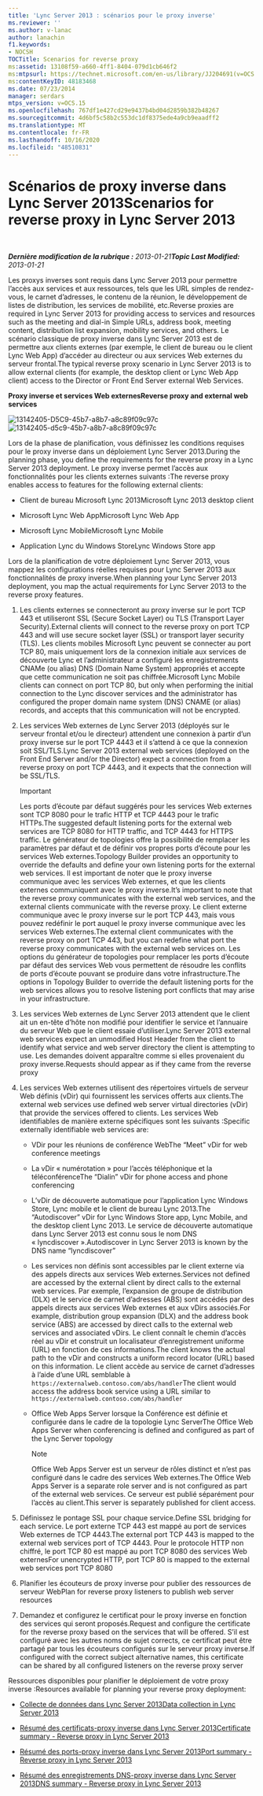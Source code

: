 ```yaml
---
title: 'Lync Server 2013 : scénarios pour le proxy inverse'
ms.reviewer: ''
ms.author: v-lanac
author: lanachin
f1.keywords:
- NOCSH
TOCTitle: Scenarios for reverse proxy
ms:assetid: 13108f59-a660-4ff1-8404-079d1cb646f2
ms:mtpsurl: https://technet.microsoft.com/en-us/library/JJ204691(v=OCS.15)
ms:contentKeyID: 48183468
ms.date: 07/23/2014
manager: serdars
mtps_version: v=OCS.15
ms.openlocfilehash: 767df1e427cd29e9437b4bd04d2859b382b48267
ms.sourcegitcommit: 4d6bf5c58b2c553dc1df8375ede4a9cb9eaadff2
ms.translationtype: MT
ms.contentlocale: fr-FR
ms.lasthandoff: 10/16/2020
ms.locfileid: "48510831"
---
```

# <a name="scenarios-for-reverse-proxy-in-lync-server-2013"></a><span data-ttu-id="f4ea9-102">Scénarios de proxy inverse dans Lync Server 2013</span><span class="sxs-lookup"><span data-stu-id="f4ea9-102">Scenarios for reverse proxy in Lync Server 2013</span></span>

<div data-xmlns="http://www.w3.org/1999/xhtml">

<div class="topic" data-xmlns="http://www.w3.org/1999/xhtml" data-msxsl="urn:schemas-microsoft-com:xslt" data-cs="https://msdn.microsoft.com/">

<div data-asp="https://msdn2.microsoft.com/asp">



</div>

<div id="mainSection">

<div id="mainBody">

<span> </span>

<span data-ttu-id="f4ea9-103">_**Dernière modification de la rubrique :** 2013-01-21_</span><span class="sxs-lookup"><span data-stu-id="f4ea9-103">_**Topic Last Modified:** 2013-01-21_</span></span>

<span data-ttu-id="f4ea9-104">Les proxys inverses sont requis dans Lync Server 2013 pour permettre l’accès aux services et aux ressources, tels que les URL simples de rendez-vous, le carnet d’adresses, le contenu de la réunion, le développement de listes de distribution, les services de mobilité, etc.</span><span class="sxs-lookup"><span data-stu-id="f4ea9-104">Reverse proxies are required in Lync Server 2013 for providing access to services and resources such as the meeting and dial-in Simple URLs, address book, meeting content, distribution list expansion, mobility services, and others.</span></span> <span data-ttu-id="f4ea9-105">Le scénario classique de proxy inverse dans Lync Server 2013 est de permettre aux clients externes (par exemple, le client de bureau ou le client Lync Web App) d’accéder au directeur ou aux services Web externes du serveur frontal.</span><span class="sxs-lookup"><span data-stu-id="f4ea9-105">The typical reverse proxy scenario in Lync Server 2013 is to allow external clients (for example, the desktop client or Lync Web App client) access to the Director or Front End Server external Web Services.</span></span>

<span data-ttu-id="f4ea9-106">**Proxy inverse et services Web externes**</span><span class="sxs-lookup"><span data-stu-id="f4ea9-106">**Reverse proxy and external web services**</span></span>

<span data-ttu-id="f4ea9-107">![13142405-D5C9-45b7-a8b7-a8c89f09c97c](images/JJ204932.13142405-d5c9-45b7-a8b7-a8c89f09c97c(OCS.15).jpg "13142405-D5C9-45b7-a8b7-a8c89f09c97c")</span><span class="sxs-lookup"><span data-stu-id="f4ea9-107">![13142405-d5c9-45b7-a8b7-a8c89f09c97c](images/JJ204932.13142405-d5c9-45b7-a8b7-a8c89f09c97c(OCS.15).jpg "13142405-d5c9-45b7-a8b7-a8c89f09c97c")</span></span>

<span data-ttu-id="f4ea9-108">Lors de la phase de planification, vous définissez les conditions requises pour le proxy inverse dans un déploiement Lync Server 2013.</span><span class="sxs-lookup"><span data-stu-id="f4ea9-108">During the planning phase, you define the requirements for the reverse proxy in a Lync Server 2013 deployment.</span></span> <span data-ttu-id="f4ea9-109">Le proxy inverse permet l’accès aux fonctionnalités pour les clients externes suivants :</span><span class="sxs-lookup"><span data-stu-id="f4ea9-109">The reverse proxy enables access to features for the following external clients:</span></span>

  - <span data-ttu-id="f4ea9-110">Client de bureau Microsoft Lync 2013</span><span class="sxs-lookup"><span data-stu-id="f4ea9-110">Microsoft Lync 2013 desktop client</span></span>

  - <span data-ttu-id="f4ea9-111">Microsoft Lync Web App</span><span class="sxs-lookup"><span data-stu-id="f4ea9-111">Microsoft Lync Web App</span></span>

  - <span data-ttu-id="f4ea9-112">Microsoft Lync Mobile</span><span class="sxs-lookup"><span data-stu-id="f4ea9-112">Microsoft Lync Mobile</span></span>

  - <span data-ttu-id="f4ea9-113">Application Lync du Windows Store</span><span class="sxs-lookup"><span data-stu-id="f4ea9-113">Lync Windows Store app</span></span>

<span data-ttu-id="f4ea9-114">Lors de la planification de votre déploiement Lync Server 2013, vous mappez les configurations réelles requises pour Lync Server 2013 aux fonctionnalités de proxy inverse.</span><span class="sxs-lookup"><span data-stu-id="f4ea9-114">When planning your Lync Server 2013 deployment, you map the actual requirements for Lync Server 2013 to the reverse proxy features.</span></span>

1.  <span data-ttu-id="f4ea9-115">Les clients externes se connecteront au proxy inverse sur le port TCP 443 et utiliseront SSL (Secure Socket Layer) ou TLS (Transport Layer Security).</span><span class="sxs-lookup"><span data-stu-id="f4ea9-115">External clients will connect to the reverse proxy on port TCP 443 and will use secure socket layer (SSL) or transport layer security (TLS).</span></span> <span data-ttu-id="f4ea9-116">Les clients mobiles Microsoft Lync peuvent se connecter au port TCP 80, mais uniquement lors de la connexion initiale aux services de découverte Lync et l’administrateur a configuré les enregistrements CNAMe (ou alias) DNS (Domain Name System) appropriés et accepte que cette communication ne soit pas chiffrée.</span><span class="sxs-lookup"><span data-stu-id="f4ea9-116">Microsoft Lync Mobile clients can connect on port TCP 80, but only when performing the initial connection to the Lync discover services and the administrator has configured the proper domain name system (DNS) CNAME (or alias) records, and accepts that this communication will not be encrypted.</span></span>

2.  <span data-ttu-id="f4ea9-117">Les services Web externes de Lync Server 2013 (déployés sur le serveur frontal et/ou le directeur) attendent une connexion à partir d’un proxy inverse sur le port TCP 4443 et il s’attend à ce que la connexion soit SSL/TLS.</span><span class="sxs-lookup"><span data-stu-id="f4ea9-117">Lync Server 2013 external web services (deployed on the Front End Server and/or the Director) expect a connection from a reverse proxy on port TCP 4443, and it expects that the connection will be SSL/TLS.</span></span>
    
    <div>
    

    > [!IMPORTANT]  
    > <span data-ttu-id="f4ea9-118">Les ports d’écoute par défaut suggérés pour les services Web externes sont TCP 8080 pour le trafic HTTP et TCP 4443 pour le trafic HTTPs.</span><span class="sxs-lookup"><span data-stu-id="f4ea9-118">The suggested default listening ports for the external web services are TCP 8080 for HTTP traffic, and TCP 4443 for HTTPS traffic.</span></span> <span data-ttu-id="f4ea9-119">Le générateur de topologies offre la possibilité de remplacer les paramètres par défaut et de définir vos propres ports d’écoute pour les services Web externes.</span><span class="sxs-lookup"><span data-stu-id="f4ea9-119">Topology Builder provides an opportunity to override the defaults and define your own listening ports for the external web services.</span></span> <span data-ttu-id="f4ea9-120">Il est important de noter que le proxy inverse communique avec les services Web externes, et que les clients externes communiquent avec le proxy inverse.</span><span class="sxs-lookup"><span data-stu-id="f4ea9-120">It’s important to note that the reverse proxy communicates with the external web services, and the external clients communicate with the reverse proxy.</span></span> <span data-ttu-id="f4ea9-121">Le client externe communique avec le proxy inverse sur le port TCP 443, mais vous pouvez redéfinir le port auquel le proxy inverse communique avec les services Web externes.</span><span class="sxs-lookup"><span data-stu-id="f4ea9-121">The external client communicates with the reverse proxy on port TCP 443, but you can redefine what port the reverse proxy communicates with the external web services on.</span></span> <span data-ttu-id="f4ea9-122">Les options du générateur de topologies pour remplacer les ports d’écoute par défaut des services Web vous permettent de résoudre les conflits de ports d’écoute pouvant se produire dans votre infrastructure.</span><span class="sxs-lookup"><span data-stu-id="f4ea9-122">The options in Topology Builder to override the default listening ports for the web services allows you to resolve listening port conflicts that may arise in your infrastructure.</span></span>

    
    </div>

3.  <span data-ttu-id="f4ea9-123">Les services Web externes de Lync Server 2013 attendent que le client ait un en-tête d’hôte non modifié pour identifier le service et l’annuaire du serveur Web que le client essaie d’utiliser.</span><span class="sxs-lookup"><span data-stu-id="f4ea9-123">Lync Server 2013 external web services expect an unmodified Host Header from the client to identify what service and web server directory the client is attempting to use.</span></span> <span data-ttu-id="f4ea9-124">Les demandes doivent apparaître comme si elles provenaient du proxy inverse.</span><span class="sxs-lookup"><span data-stu-id="f4ea9-124">Requests should appear as if they came from the reverse proxy</span></span>

4.  <span data-ttu-id="f4ea9-125">Les services Web externes utilisent des répertoires virtuels de serveur Web définis (vDir) qui fournissent les services offerts aux clients.</span><span class="sxs-lookup"><span data-stu-id="f4ea9-125">The external web services use defined web server virtual directories (vDir) that provide the services offered to clients.</span></span> <span data-ttu-id="f4ea9-126">Les services Web identifiables de manière externe spécifiques sont les suivants :</span><span class="sxs-lookup"><span data-stu-id="f4ea9-126">Specific externally identifiable web services are:</span></span>
    
      - <span data-ttu-id="f4ea9-127">VDir pour les réunions de conférence Web</span><span class="sxs-lookup"><span data-stu-id="f4ea9-127">The “Meet” vDir for web conference meetings</span></span>
    
      - <span data-ttu-id="f4ea9-128">La vDir « numérotation » pour l’accès téléphonique et la téléconférence</span><span class="sxs-lookup"><span data-stu-id="f4ea9-128">The “Dialin” vDir for phone access and phone conferencing</span></span>
    
      - <span data-ttu-id="f4ea9-129">L’vDir de découverte automatique pour l’application Lync Windows Store, Lync mobile et le client de bureau Lync 2013.</span><span class="sxs-lookup"><span data-stu-id="f4ea9-129">The “Autodiscover” vDir for Lync Windows Store app, Lync Mobile, and the desktop client Lync 2013.</span></span> <span data-ttu-id="f4ea9-130">Le service de découverte automatique dans Lync Server 2013 est connu sous le nom DNS « lyncdiscover ».</span><span class="sxs-lookup"><span data-stu-id="f4ea9-130">Autodiscover in Lync Server 2013 is known by the DNS name “lyncdiscover”</span></span>
    
      - <span data-ttu-id="f4ea9-131">Les services non définis sont accessibles par le client externe via des appels directs aux services Web externes.</span><span class="sxs-lookup"><span data-stu-id="f4ea9-131">Services not defined are accessed by the external client by direct calls to the external web services.</span></span> <span data-ttu-id="f4ea9-132">Par exemple, l’expansion de groupe de distribution (DLX) et le service de carnet d’adresses (ABS) sont accédés par des appels directs aux services Web externes et aux vDirs associés.</span><span class="sxs-lookup"><span data-stu-id="f4ea9-132">For example, distribution group expansion (DLX) and the address book service (ABS) are accessed by direct calls to the external web services and associated vDirs.</span></span> <span data-ttu-id="f4ea9-133">Le client connaît le chemin d’accès réel au vDir et construit un localisateur d’enregistrement uniforme (URL) en fonction de ces informations.</span><span class="sxs-lookup"><span data-stu-id="f4ea9-133">The client knows the actual path to the vDir and constructs a uniform record locator (URL) based on this information.</span></span> <span data-ttu-id="f4ea9-134">Le client accède au service de carnet d’adresses à l’aide d’une URL semblable à `https://externalweb.contoso.com/abs/handler`</span><span class="sxs-lookup"><span data-stu-id="f4ea9-134">The client would access the address book service using a URL similar to `https://externalweb.contoso.com/abs/handler`</span></span>
    
      - <span data-ttu-id="f4ea9-135">Office Web Apps Server lorsque la Conférence est définie et configurée dans le cadre de la topologie Lync Server</span><span class="sxs-lookup"><span data-stu-id="f4ea9-135">The Office Web Apps Server when conferencing is defined and configured as part of the Lync Server topology</span></span>
        
        <div>
        

        > [!NOTE]  
        > <span data-ttu-id="f4ea9-136">Office Web Apps Server est un serveur de rôles distinct et n’est pas configuré dans le cadre des services Web externes.</span><span class="sxs-lookup"><span data-stu-id="f4ea9-136">The Office Web Apps Server is a separate role server and is not configured as part of the external web services.</span></span> <span data-ttu-id="f4ea9-137">Ce serveur est publié séparément pour l’accès au client.</span><span class="sxs-lookup"><span data-stu-id="f4ea9-137">This server is separately published for client access.</span></span>

        
        </div>

5.  <span data-ttu-id="f4ea9-138">Définissez le pontage SSL pour chaque service.</span><span class="sxs-lookup"><span data-stu-id="f4ea9-138">Define SSL bridging for each service.</span></span> <span data-ttu-id="f4ea9-139">Le port externe TCP 443 est mappé au port de services Web externes de TCP 4443.</span><span class="sxs-lookup"><span data-stu-id="f4ea9-139">The external port TCP 443 is mapped to the external web services port of TCP 4443.</span></span> <span data-ttu-id="f4ea9-140">Pour le protocole HTTP non chiffré, le port TCP 80 est mappé au port TCP 8080 des services Web externes</span><span class="sxs-lookup"><span data-stu-id="f4ea9-140">For unencrypted HTTP, port TCP 80 is mapped to the external web services port TCP 8080</span></span>

6.  <span data-ttu-id="f4ea9-141">Planifier les écouteurs de proxy inverse pour publier des ressources de serveur Web</span><span class="sxs-lookup"><span data-stu-id="f4ea9-141">Plan for reverse proxy listeners to publish web server resources</span></span>

7.  <span data-ttu-id="f4ea9-142">Demandez et configurez le certificat pour le proxy inverse en fonction des services qui seront proposés.</span><span class="sxs-lookup"><span data-stu-id="f4ea9-142">Request and configure the certificate for the reverse proxy based on the services that will be offered.</span></span> <span data-ttu-id="f4ea9-143">S’il est configuré avec les autres noms de sujet corrects, ce certificat peut être partagé par tous les écouteurs configurés sur le serveur proxy inverse.</span><span class="sxs-lookup"><span data-stu-id="f4ea9-143">If configured with the correct subject alternative names, this certificate can be shared by all configured listeners on the reverse proxy server</span></span>

<span data-ttu-id="f4ea9-144">Ressources disponibles pour planifier le déploiement de votre proxy inverse :</span><span class="sxs-lookup"><span data-stu-id="f4ea9-144">Resources available for planning your reverse proxy deployment:</span></span>

  - [<span data-ttu-id="f4ea9-145">Collecte de données dans Lync Server 2013</span><span class="sxs-lookup"><span data-stu-id="f4ea9-145">Data collection in Lync Server 2013</span></span>](lync-server-2013-data-collection.md)

  - [<span data-ttu-id="f4ea9-146">Résumé des certificats-proxy inverse dans Lync Server 2013</span><span class="sxs-lookup"><span data-stu-id="f4ea9-146">Certificate summary - Reverse proxy in Lync Server 2013</span></span>](lync-server-2013-certificate-summary-reverse-proxy.md)

  - [<span data-ttu-id="f4ea9-147">Résumé des ports-proxy inverse dans Lync Server 2013</span><span class="sxs-lookup"><span data-stu-id="f4ea9-147">Port summary - Reverse proxy in Lync Server 2013</span></span>](lync-server-2013-port-summary-reverse-proxy.md)

  - [<span data-ttu-id="f4ea9-148">Résumé des enregistrements DNS-proxy inverse dans Lync Server 2013</span><span class="sxs-lookup"><span data-stu-id="f4ea9-148">DNS summary - Reverse proxy in Lync Server 2013</span></span>](lync-server-2013-dns-summary-reverse-proxy.md)

</div>

<span> </span>

</div>

</div>

</div>

